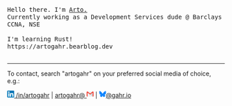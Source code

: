 <p >
  <br>
  <br>
  <samp>Hello there. I'm <a href="https://linkedin.com/in/artogahr">Arto.</a><br>Currently working as a Development Services dude @ Barclays
<br>CCNA, NSE<br>
<br>I'm learning Rust!<br>
https://artogahr.bearblog.dev

<br>
<br>

</p>
  
------------

To contact, search "artogahr" on your preferred social media of choice, e.g.:

[<img title="Linkedin" src="https://raw.githubusercontent.com/artogahr/artogahr/master/assets/linkedin.png" width="16" height="16" /> /in/artogahr](linkedin.com/in/artogahr)
 | [artogahr@ <img title="Mail" src="https://raw.githubusercontent.com/artogahr/artogahr/master/assets/gmail.png" width="16" height="16" />](mailto:artogahr@gmail.com)
 | [<img title="Bluesky" src="https://raw.githubusercontent.com/artogahr/artogahr/master/assets/bluesky.png" width="16" height="16" />@gahr.io](https://bsky.app/profile/artogahr.bsky.social)


